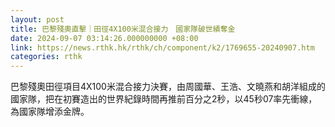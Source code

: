 ```yaml
---
layout: post
title: 巴黎殘奧直擊｜田徑4X100米混合接力　國家隊破世績奪金
date: 2024-09-07 03:14:26.000000000 +08:00
link: https://news.rthk.hk/rthk/ch/component/k2/1769655-20240907.htm
categories: rthk
---
```


巴黎殘奧田徑項目4X100米混合接力決賽，由周國華、王浩、文曉燕和胡洋組成的國家隊，把在初賽造出的世界紀錄時間再推前百分之2秒，以45秒07率先衝線，為國家隊增添金牌。
